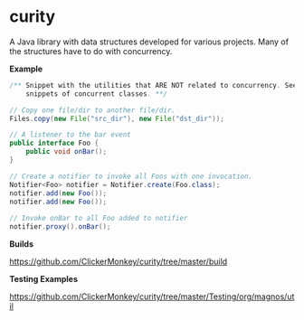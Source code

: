 curity
======

A Java library with data structures developed for various projects. Many of the structures have to do with concurrency.

**Example**

```java
/** Snippet with the utilities that ARE NOT related to concurrency. See JavaDocs to view 
    snippets of concurrent classes. **/

// Copy one file/dir to another file/dir.
Files.copy(new File("src_dir"), new File("dst_dir"));

// A listener to the bar event
public interface Foo {
    public void onBar();
}

// Create a notifier to invoke all Foos with one invocation.
Notifier<Foo> notifier = Notifier.create(Foo.class);
notifier.add(new Foo());
notifier.add(new Foo());
 
// Invoke onBar to all Foo added to notifier
notifier.proxy().onBar();
```

**Builds**

https://github.com/ClickerMonkey/curity/tree/master/build

**Testing Examples**

https://github.com/ClickerMonkey/curity/tree/master/Testing/org/magnos/util
